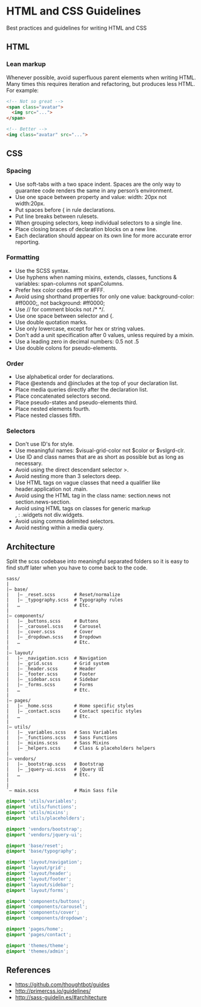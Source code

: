 # HTML and CSS Guidelines
Best practices and guidelines for writing HTML and CSS

## HTML

### Lean markup
Whenever possible, avoid superfluous parent elements when writing HTML. Many times this requires iteration and refactoring, but produces less HTML. For example:

```html
<!-- Not so great -->
<span class="avatar">
  <img src="...">
</span>

<!-- Better -->
<img class="avatar" src="...">
```

## CSS

### Spacing
* Use soft-tabs with a two space indent. Spaces are the only way to guarantee code renders the same in any person’s environment.
* Use one space between property and value: width: 20px not width:20px.
* Put spaces before { in rule declarations.
* Put line breaks between rulesets.
* When grouping selectors, keep individual selectors to a single line.
* Place closing braces of declaration blocks on a new line.
* Each declaration should appear on its own line for more accurate error reporting.

### Formatting
* Use the SCSS syntax.
* Use hyphens when naming mixins, extends, classes, functions & variables: span-columns not spanColumns.
* Prefer hex color codes #fff or #FFF.
* Avoid using shorthand properties for only one value: background-color: #ff0000;, not background: #ff0000;
* Use // for comment blocks not /* */.
* Use one space between selector and {.
* Use double quotation marks.
* Use only lowercase, except for hex or string values.
* Don't add a unit specification after 0 values, unless required by a mixin.
* Use a leading zero in decimal numbers: 0.5 not .5
* Use double colons for pseudo-elements.

### Order
* Use alphabetical order for declarations.
* Place @extends and @includes at the top of your declaration list.
* Place media queries directly after the declaration list.
* Place concatenated selectors second.
* Place pseudo-states and pseudo-elements third.
* Place nested elements fourth.
* Place nested classes fifth.

### Selectors
* Don't use ID's for style.
* Use meaningful names: $visual-grid-color not $color or $vslgrd-clr.
* Use ID and class names that are as short as possible but as long as necessary.
* Avoid using the direct descendant selector >.
* Avoid nesting more than 3 selectors deep.
* Use HTML tags on vague classes that need a qualifier like header.application not .main.
* Avoid using the HTML tag in the class name: section.news not section.news-section.
* Avoid using HTML tags on classes for generic markup <div>, <span>: .widgets not div.widgets.
* Avoid using comma delimited selectors.
* Avoid nesting within a media query.

## Architecture
Split the scss codebase into meaningful separated folders so it is easy to find stuff later when you have to come back to the code.

```
sass/
|
|– base/
|   |– _reset.scss       # Reset/normalize
|   |– _typography.scss  # Typography rules
|   …                    # Etc.
|
|– components/
|   |– _buttons.scss     # Buttons
|   |– _carousel.scss    # Carousel
|   |– _cover.scss       # Cover
|   |– _dropdown.scss    # Dropdown
|   …                    # Etc.
|
|– layout/
|   |– _navigation.scss  # Navigation
|   |– _grid.scss        # Grid system
|   |– _header.scss      # Header
|   |– _footer.scss      # Footer
|   |– _sidebar.scss     # Sidebar
|   |– _forms.scss       # Forms
|   …                    # Etc.
|
|– pages/
|   |– _home.scss        # Home specific styles
|   |– _contact.scss     # Contact specific styles
|   …                    # Etc.
|
|– utils/
|   |– _variables.scss   # Sass Variables
|   |– _functions.scss   # Sass Functions
|   |– _mixins.scss      # Sass Mixins
|   |– _helpers.scss     # Class & placeholders helpers
|
|– vendors/
|   |– _bootstrap.scss   # Bootstrap
|   |– _jquery-ui.scss   # jQuery UI
|   …                    # Etc.
|
|
`– main.scss             # Main Sass file
```

```scss
@import 'utils/variables';
@import 'utils/functions';
@import 'utils/mixins';
@import 'utils/placeholders';

@import 'vendors/bootstrap';
@import 'vendors/jquery-ui';

@import 'base/reset';
@import 'base/typography';

@import 'layout/navigation';
@import 'layout/grid';
@import 'layout/header';
@import 'layout/footer';
@import 'layout/sidebar';
@import 'layout/forms';

@import 'components/buttons';
@import 'components/carousel';
@import 'components/cover';
@import 'components/dropdown';

@import 'pages/home';
@import 'pages/contact';

@import 'themes/theme';
@import 'themes/admin';
```

## References
* https://github.com/thoughtbot/guides
* http://primercss.io/guidelines/
* http://sass-guidelin.es/#architecture

